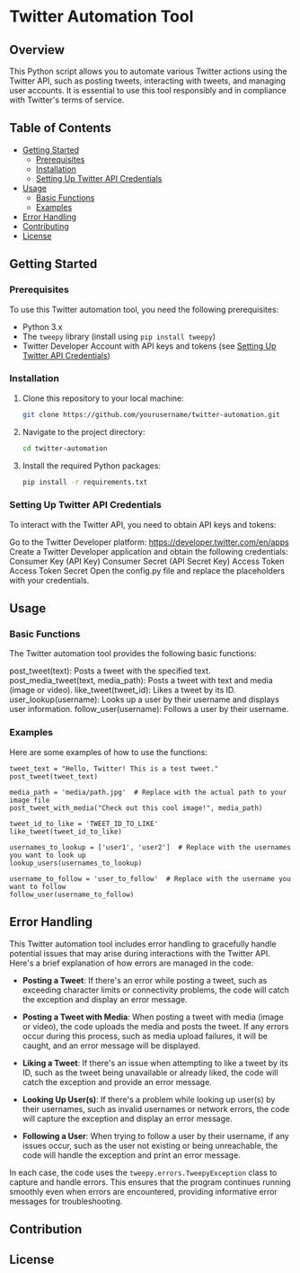# Twitter Automation Tool

## Overview

This Python script allows you to automate various Twitter actions using the Twitter API, such as posting tweets, interacting with tweets, and managing user accounts. It is essential to use this tool responsibly and in compliance with Twitter's terms of service.

## Table of Contents

- [Getting Started](#getting-started)
  - [Prerequisites](#prerequisites)
  - [Installation](#installation)
  - [Setting Up Twitter API Credentials](#setting-up-twitter-api-credentials)
- [Usage](#usage)
  - [Basic Functions](#basic-functions)
  - [Examples](#examples)
- [Error Handling](#error-handling)
- [Contributing](#contributing)
- [License](#license)

## Getting Started

### Prerequisites

To use this Twitter automation tool, you need the following prerequisites:

- Python 3.x
- The `tweepy` library (install using `pip install tweepy`)
- Twitter Developer Account with API keys and tokens (see [Setting Up Twitter API Credentials](#setting-up-twitter-api-credentials))

### Installation

1. Clone this repository to your local machine:

   ```bash
   git clone https://github.com/yourusername/twitter-automation.git

2. Navigate to the project directory:
    
    ```bash
    cd twitter-automation
3. Install the required Python packages:
   
    ```bash
    pip install -r requirements.txt


### Setting Up Twitter API Credentials

To interact with the Twitter API, you need to obtain API keys and tokens:

Go to the Twitter Developer platform: https://developer.twitter.com/en/apps
Create a Twitter Developer application and obtain the following credentials:
Consumer Key (API Key)
Consumer Secret (API Secret Key)
Access Token
Access Token Secret
Open the config.py file and replace the placeholders with your credentials.


## Usage

### Basic Functions

The Twitter automation tool provides the following basic functions:

post_tweet(text): Posts a tweet with the specified text.
post_media_tweet(text, media_path): Posts a tweet with text and media (image or video).
like_tweet(tweet_id): Likes a tweet by its ID.
user_lookup(username): Looks up a user by their username and displays user information.
follow_user(username): Follows a user by their username.

### Examples

Here are some examples of how to use the functions:

    tweet_text = "Hello, Twitter! This is a test tweet."
    post_tweet(tweet_text)

    media_path = 'media/path.jpg'  # Replace with the actual path to your image file
    post_tweet_with_media("Check out this cool image!", media_path)

    tweet_id_to_like = 'TWEET_ID_TO_LIKE'
    like_tweet(tweet_id_to_like)

    usernames_to_lookup = ['user1', 'user2']  # Replace with the usernames you want to look up
    lookup_users(usernames_to_lookup)

    username_to_follow = 'user_to_follow'  # Replace with the username you want to follow
    follow_user(username_to_follow)

## Error Handling

This Twitter automation tool includes error handling to gracefully handle potential issues that may arise during interactions with the Twitter API. Here's a brief explanation of how errors are managed in the code:

- **Posting a Tweet**: If there's an error while posting a tweet, such as exceeding character limits or connectivity problems, the code will catch the exception and display an error message.

- **Posting a Tweet with Media**: When posting a tweet with media (image or video), the code uploads the media and posts the tweet. If any errors occur during this process, such as media upload failures, it will be caught, and an error message will be displayed.

- **Liking a Tweet**: If there's an issue when attempting to like a tweet by its ID, such as the tweet being unavailable or already liked, the code will catch the exception and provide an error message.

- **Looking Up User(s)**: If there's a problem while looking up user(s) by their usernames, such as invalid usernames or network errors, the code will capture the exception and display an error message.

- **Following a User**: When trying to follow a user by their username, if any issues occur, such as the user not existing or being unreachable, the code will handle the exception and print an error message.

In each case, the code uses the `tweepy.errors.TweepyException` class to capture and handle errors. This ensures that the program continues running smoothly even when errors are encountered, providing informative error messages for troubleshooting.

## Contribution

## License
